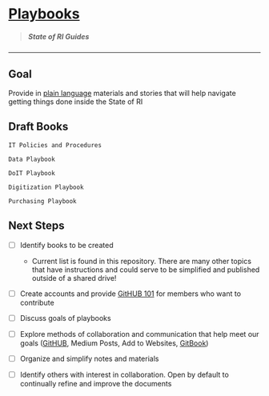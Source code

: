 # [Playbooks](https://401ode.gitbooks.io/playbooks/content/)

> ##### _State of RI Guides_

---

## Goal

Provide in [plain language](https://content-guide.18f.gov/plain-language/) materials and stories that will help navigate getting things done inside the State of RI

## Draft Books

```
IT Policies and Procedures
```

```
Data Playbook
```

```
DoIT Playbook
```

```
Digitization Playbook
```

```
Purchasing Playbook
```

## **Next Steps**

* [ ] Identify books to be created
  * Current list is found in this repository.  There are many other topics that have instructions and could serve to be simplified and published outside of a shared drive! 
* [ ] Create accounts and provide [GitHUB 101](https://guides.github.com/) for members who want to contribute
* [ ] Discuss goals of playbooks 
* [ ] Explore methods of collaboration and communication that help meet our goals \([GitHUB](https://github.com/401ode/playbooks), Medium Posts, Add to Websites, [GitBook](https://www.gitbook.com/)\)
* [ ] Organize and simplify notes and materials
* [ ] Identify others with interest in collaboration. Open by default to continually refine and improve the documents



